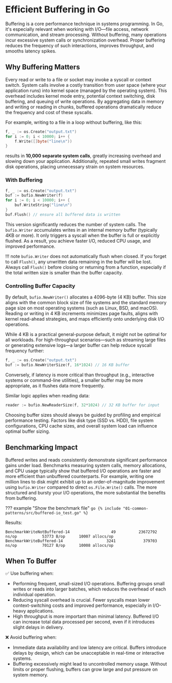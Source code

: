 # Efficient Buffering in Go

Buffering is a core performance technique in systems programming. In Go, it's especially relevant when working with I/O—file access, network communication, and stream processing. Without buffering, many operations incur excessive system calls or synchronization overhead. Proper buffering reduces the frequency of such interactions, improves throughput, and smooths latency spikes.

## Why Buffering Matters

Every read or write to a file or socket may invoke a syscall or context switch. System calls involve a costly transition from user space (where your application runs) into kernel space (managed by the operating system). This overhead includes kernel mode entry, potential context switching, disk buffering, and queuing of write operations. By aggregating data in memory and writing or reading in chunks, buffered operations dramatically reduce the frequency and cost of these syscalls.

For example, writing to a file in a loop without buffering, like this:

```go
f, _ := os.Create("output.txt")
for i := 0; i < 10000; i++ {
    f.Write([]byte("line\n"))
}
```

results in **10,000 separate system calls**, greatly increasing overhead and slowing down your application. Additionally, repeated small writes fragment disk operations, placing unnecessary strain on system resources.

### With Buffering

```go
f, _ := os.Create("output.txt")
buf := bufio.NewWriter(f)
for i := 0; i < 10000; i++ {
    buf.WriteString("line\n")
}
buf.Flush() // ensure all buffered data is written
```

This version significantly reduces the number of system calls. The `bufio.Writer` accumulates writes in an internal memory buffer (typically 4KB or more). It only triggers a syscall when the buffer is full or explicitly flushed. As a result, you achieve faster I/O, reduced CPU usage, and improved performance.

!!! note
    `bufio.Writer` does not automatically flush when closed. If you forget to call `Flush()`, any unwritten data remaining in the buffer will be lost. Always call `Flush()` before closing or returning from a function, especially if the total written size is smaller than the buffer capacity.

### Controlling Buffer Capacity

By default, `bufio.NewWriter()` allocates a 4096-byte (4 KB) buffer. This size aligns with the common block size of file systems and the standard memory page size on most operating systems (such as Linux, BSD, and macOS). Reading or writing in 4 KB increments minimizes page faults, aligns with kernel read-ahead strategies, and maps efficiently onto underlying disk I/O operations.

While 4 KB is a practical general-purpose default, it might not be optimal for all workloads. For high-throughput scenarios—such as streaming large files or generating extensive logs—a larger buffer can help reduce syscall frequency further:

```go
f, _ := os.Create("output.txt")
buf := bufio.NewWriterSize(f, 16*1024) // 16 KB buffer
```

Conversely, if latency is more critical than throughput (e.g., interactive systems or command-line utilities), a smaller buffer may be more appropriate, as it flushes data more frequently.

Similar logic applies when reading data:

```go
reader := bufio.NewReaderSize(f, 32*1024) // 32 KB buffer for input
```

Choosing buffer sizes should always be guided by profiling and empirical performance testing. Factors like disk type (SSD vs. HDD), file system configurations, CPU cache sizes, and overall system load can influence optimal buffer sizing.

## Benchmarking Impact

Buffered writes and reads consistently demonstrate significant performance gains under load. Benchmarks measuring system calls, memory allocations, and CPU usage typically show that buffered I/O operations are faster and more efficient than unbuffered counterparts. For example, writing one million lines to disk might exhibit up to an order-of-magnitude improvement using `bufio.Writer` compared to direct `os.File.Write()` calls. The more structured and bursty your I/O operations, the more substantial the benefits from buffering.

??? example "Show the benchmark file"
    ```go
    {% include "01-common-patterns/src/buffered-io_test.go" %}
    ```

Results:
```
BenchmarkWriteNotBuffered-14                  49          23672792 ns/op           53773 B/op      10007 allocs/op
BenchmarkWriteBuffered-14                   3241            379703 ns/op           70127 B/op      10008 allocs/op
```
## When To Buffer

✅ Use buffering when:

- Performing frequent, small-sized I/O operations. Buffering groups small writes or reads into larger batches, which reduces the overhead of each individual operation.
- Reducing syscall overhead is crucial. Fewer syscalls mean lower context-switching costs and improved performance, especially in I/O-heavy applications.
- High throughput is more important than minimal latency. Buffered I/O can increase total data processed per second, even if it introduces slight delays in delivery.

❌ Avoid buffering when:

- Immediate data availability and low latency are critical. Buffers introduce delays by design, which can be unacceptable in real-time or interactive systems.
- Buffering excessively might lead to uncontrolled memory usage. Without limits or proper flushing, buffers can grow large and put pressure on system memory.
